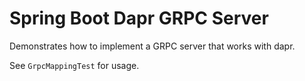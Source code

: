 # Spring Boot Dapr GRPC Server

Demonstrates how to implement a GRPC server that works with dapr.

See `GrpcMappingTest` for usage.